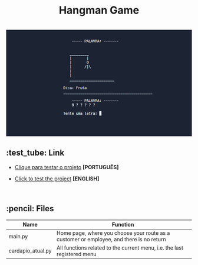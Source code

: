 <div align="center">
  <h1>Hangman Game</h1> 
  <br>
  <img src="jogo.png">
</div>

 <h2>:test_tube: Link</h2>

 - [Clique para testar o projeto](https://replit.com/@KarenKnup/Projeto-Cafe-Temptation) **[PORTUGUÊS]**

 - [Click to test the project](https://replit.com/@KarenKnup/Project-Coffee-Temptation) **[ENGLISH]**
<br>
 
 <h2>:pencil: Files</h2>
 
 Name | Function 
---- | --------- 
main.py | Home page, where you choose your route as a customer or employee, and there is no return
cardapio_atual.py | All functions related to the current menu, i.e. the last registered menu
